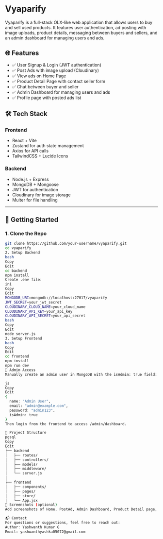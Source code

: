 # Vyaparify

Vyaparify is a full-stack OLX-like web application that allows users to buy and sell used products. It features user authentication, ad posting with image uploads, product details, messaging between buyers and sellers, and an admin dashboard for managing users and ads.

## 🌐 Features

- ✅ User Signup & Login (JWT authentication)
- ✅ Post Ads with image upload (Cloudinary)
- ✅ View ads on Home Page
- ✅ Product Detail Page with contact seller form
- ✅ Chat between buyer and seller
- ✅ Admin Dashboard for managing users and ads
- ✅ Profile page with posted ads list

## 🛠️ Tech Stack

### Frontend
- React + Vite
- Zustand for auth state management
- Axios for API calls
- TailwindCSS + Lucide Icons

### Backend
- Node.js + Express
- MongoDB + Mongoose
- JWT for authentication
- Cloudinary for image storage
- Multer for file handling

---

## 🚀 Getting Started

### 1. Clone the Repo

```bash
git clone https://github.com/your-username/vyaparify.git
cd vyaparify
2. Setup Backend
bash
Copy
Edit
cd backend
npm install
Create .env file:
ini
Copy
Edit
MONGODB_URI=mongodb://localhost:27017/vyaparify
JWT_SECRET=your_jwt_secret
CLOUDINARY_CLOUD_NAME=your_cloud_name
CLOUDINARY_API_KEY=your_api_key
CLOUDINARY_API_SECRET=your_api_secret
bash
Copy
Edit
node server.js
3. Setup Frontend
bash
Copy
Edit
cd frontend
npm install
npm run dev
🔐 Admin Access
Manually create an admin user in MongoDB with the isAdmin: true field:

js
Copy
Edit
{
  name: "Admin User",
  email: "admin@example.com",
  password: "admin123",
  isAdmin: true
}
Then login from the frontend to access /admin/dashboard.

📁 Project Structure
pgsql
Copy
Edit
├── backend
│   ├── routes/
│   ├── controllers/
│   ├── models/
│   ├── middleware/
│   └── server.js
│
├── frontend
│   ├── components/
│   ├── pages/
│   ├── store/
│   └── App.jsx
📸 Screenshots (optional)
Add screenshots of Home, PostAd, Admin Dashboard, Product Detail page, etc.

📬 Contact
For questions or suggestions, feel free to reach out:
Author: Yashwanth Kumar G
Email: yashwanthyashka05072@gmail.com
